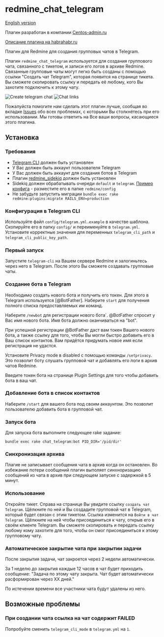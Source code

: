 # redmine_chat_telegram

[English version](https://github.com/centosadmin/redmine_chat_telegram/blob/master/README.md)

Плагин разработан в компании [Centos-admin.ru](https://centos-admin.ru)

[Описание плагина на habrahabr.ru](https://habrahabr.ru/company/centosadmin/blog/281044/)

Плагин для Redmine для создания групповых чатов в Telegram.

Плагин `redmine_chat_telegram` используется для создания группового чата, связанного с тикетом, и записи его логов в архиве Redmine. Связанные групповые чаты могут легко быть созданы с помощью ссылки "Создать чат Telegram", которая появится на странице тикета. Вы сможете скопировать ссылку и передать её любому, кого Вы захотите подключить к этому чату.

![Create telegram chat](https://github.com/centosadmin/redmine_chat_telegram/raw/master/assets/images/create-link.png)
![Chat links](https://github.com/centosadmin/redmine_chat_telegram/raw/master/assets/images/chat-links.png)

Пожалуйста помогите нам сделать этот плагин лучше, сообщая во вкладке [Issues](https://github.com/centosadmin/redmine_chat_telegram/issues) обо всех проблемах, с которыми Вы столкнётесь при его использовании. Мы готовы ответить на Все ваши вопросы, касающиеся этого плагина.

## Установка

### Требования

* [Telegram CLI](https://github.com/vysheng/tg) должен быть установлен
* У Вас должен быть аккаунт пользователя Telegram
* У Вас должен быть аккаунт для создания ботов в Telegram
* Плагин [redmine_sidekiq](https://github.com/ogom/redmine_sidekiq) должен быть установлен
* Sidekiq должен обрабатывать очереди `default` и `telegram`. [Пример конфига](https://github.com/centosadmin/redmine_intouch/blob/master/tools/sidekiq.yml) - разместите его в папке `redmine/config`
* Не забудьте запустить миграции `bundle exec rake redmine:plugins:migrate RAILS_ENV=production`

### Конфигурация в Telegram CLI

Используйте файл `config/telegram.yml.example` в качестве шаблона.
Скопируйте его в папку `config/` и переименуйте в `telegram.yml`.
Установите корректные значения для переменных `telegram_cli_path` и `telegram_cli_public_key_path`.

### Первый запуск

Запустите `telegram-cli` на Вашем сервере Redmine и залогиньтесь через него в Telegram. После этого Вы сможете создавать групповые чаты.

### Создание бота в Telegram

Необходимо создать нового бота и получить его токен. Для этого в Telegram используется [@BotFather]. Наберите `start` для получения полного списка предоставляемых им команд.

Наберите `/newbot` для регистрации нового бота`. @BotFather спросит у Вас имя нового бота. Имя бота должно оканчиваться на "bot".

При успешной регистрации @BotFather даст вам токен Вашего нового бота, а также ссылку для того, чтобы Вы могли быстро добавить его в Ваш список контактов. Вам придётся придумать новое имя если регистрация не удастся.

Установите Privacy mode в disabled с помощью команды `/setprivacy`. Это позволит боту слушать групповой чат и добавлять его логи в архив чатов Redmine.

Введите токен бота на странице Plugin Settings для того чтобы добавить бота в ваш чат.

### Добавление бота в список контактов

Наберите `/start` для вашего бота под своим аккаунтом.
Это позволит пользователю добавить бота в групповой чат.

### Запуск бота

Для запуска бота выполните следующее rake задание:

```shell
bundle exec rake chat_telegram:bot PID_DIR='/pid/dir'
```

### Синхронизация архива

Плагие не записывает сообщения чата в архив когда он остановлен. Во избежание потери сообщений плагин выполяет синхноризацию сообщений из чата в архив при следующем запуске с задержкой в 5 минут.

### Использование

Откройте тикет. Справа на странице Вы увидите ссылку `создать чат Telegram`. Щёлкните по ней и Вы создадите групповой чат в Telegram, который будет связан с этим тикетом. Ссылка изменится на `Войти в чат Telegram`. Щёлкните на ней чтобы присоединиться к чату, открыв его в своём клиенте Telegram. Вы сможете скопировать и передать ссылку любому кому захотите для того, чтобы он смог присоединиться к этому групповому чату.


### Автоматическое закрытие чата при закрытии задачи

После закрытия задачи, чат закроется через 2 недели автоматически.

За 1 неделю до закрытия каждые 12 часов в чат будет приходить сообщение:
"Задача по этому чату закрыта. Чат будет автоматически расформирован через XX дней."

По истечении времени все участники чата будут удалены из него.

## Возможные проблемы

### При создании чата ссылка на чат содержит FAILED

Попробуйте сменить `telegram_cli_mode` в `telegram.yml` на `1`.
